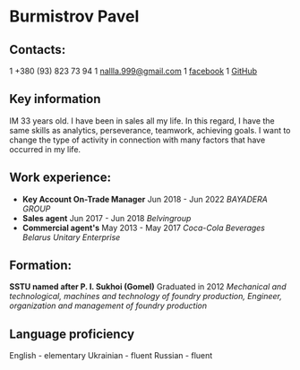 # Burmistrov Pavel

## Contacts:
1 +380 (93) 823 73 94
1 nallla.999@gmail.com
1 [facebook](https://www.facebook.com/naLLla)
1 [GitHub](https://github.com/nallla)

## Key information
IM 33 years old. I have been in sales all my life. In this regard, I have the same skills as analytics, perseverance, teamwork, achieving goals. I want to change the type of activity in connection with many factors that have occurred in my life.

## Work experience:

* __Key Account On-Trade Manager__
Jun 2018 - Jun 2022
_BAYADERA GROUP_
* __Sales agent__
Jun 2017 - Jun 2018
_Belvingroup_
* __Commercial agent's__
May 2013 - May 2017
_Coca-Cola Beverages Belarus Unitary Enterprise_

## Formation:

__SSTU named after P. I. Sukhoi (Gomel)__
Graduated in 2012
_Mechanical and technological, machines and technology of foundry production, Engineer, organization and management of foundry production_

## Language proficiency
English - elementary
Ukrainian - fluent
Russian - fluent